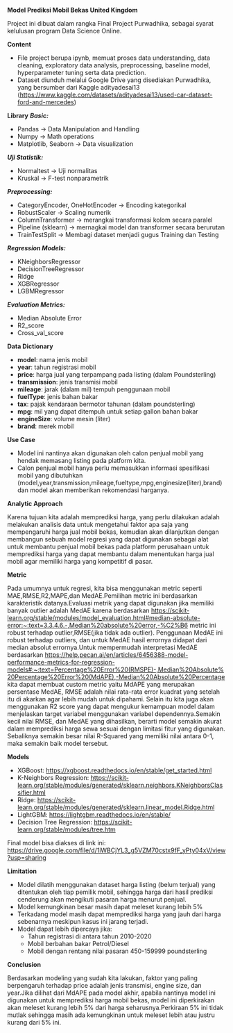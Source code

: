 **Model Prediksi Mobil Bekas United Kingdom**

Project ini dibuat dalam rangka Final Project  Purwadhika, sebagai syarat kelulusan program Data Science Online.

**Content**
* File project berupa ipynb, memuat proses data understanding, data cleaning, exploratory data analysis, preprocessing, baseline model, hyperparameter tuning serta data prediction.
* Dataset diunduh melalui Google Drive yang disediakan Purwadhika, yang bersumber dari Kaggle adityadesai13 (https://www.kaggle.com/datasets/adityadesai13/used-car-dataset-ford-and-mercedes)

**Library**
***Basic:***
* Pandas -> Data Manipulation and Handling
* Numpy -> Math operations
* Matplotlib, Seaborn -> Data visualization

***Uji Statistik:***
* Normaltest -> Uji normalitas
* Kruskal -> F-test nonparametrik

***Preprocessing:***
* CategoryEncoder, OneHotEncoder -> Encoding kategorikal
* RobustScaler -> Scaling numerik
* ColumnTransformer -> merangkai transformasi kolom secara paralel
* Pipeline (sklearn) -> mernagkai model dan transformer secara berurutan
* TrainTestSplit -> Membagi dataset menjadi gugus Training dan Testing

***Regression Models:***
* KNeighborsRegressor
* DecisionTreeRegressor
* Ridge
* XGBRegressor
* LGBMRegressor

***Evaluation Metrics:***
* Median Absolute Error
* R2_score
* Cross_val_score

**Data Dictionary**
* **model**: nama jenis mobil
* **year**: tahun registrasi mobil 
* **price**: harga jual yang terpampang pada listing (dalam Poundsterling)
* **transmission**: jenis transmisi mobil
* **mileage**: jarak (dalam mil) tempuh penggunaan mobil
* **fuelType**: jenis bahan bakar
* **tax**: pajak kendaraan bermotor tahunan (dalam poundsterling)
* **mpg**: mil yang dapat ditempuh untuk setiap gallon bahan bakar
* **engineSize**: volume mesin (liter)
* **brand**: merek mobil

**Use Case**

* Model ini nantinya akan digunakan oleh calon penjual mobil yang hendak memasang listing pada platform kita.
* Calon penjual mobil hanya perlu memasukkan informasi spesifikasi mobil yang dibutuhkan (model,year,transmission,mileage,fueltype,mpg,enginesize(liter),brand) dan model akan memberikan rekomendasi harganya.


**Analytic Approach**

Karena tujuan kita adalah memprediksi harga, yang perlu dilakukan adalah melakukan analisis data untuk mengetahui faktor apa saja yang mempengaruhi harga jual mobil bekas, kemudian akan dilanjutkan dengan membangun sebuah model regresi yang dapat digunakan sebagai alat untuk membantu penjual mobil bekas pada platform perusahaan untuk memprediksi harga yang dapat membantu dalam menentukan harga jual mobil agar memiliki harga yang kompetitif di pasar.


**Metric**

Pada umumnya untuk regresi, kita bisa menggunakan metric seperti MAE,RMSE,R2,MAPE,dan MedAE.Pemilihan metric ini berdasarkan karakteristik datanya.Evaluasi metrik yang dapat digunakan jika memiliki banyak outlier adalah MedAE karena berdasarkan https://scikit-learn.org/stable/modules/model_evaluation.html#median-absolute-error:~:text=3.3.4.6.-,Median%20absolute%20error,-%C2%B6 metric ini robust terhadap outlier,RMSE(jika tidak ada outlier). Penggunaan MedAE ini robust terhadap outliers, dan untuk MedAE hasil errornya didapat dari median absolut errornya.Untuk mempermudah interpretasi MedAE berdasarkan https://help.pecan.ai/en/articles/6456388-model-performance-metrics-for-regression-models#:~:text=Percentage%20Error%20(RMSPE)-,Median%20Absolute%20Percentage%20Error%20(MdAPE),-Median%20Absolute%20Percentage kita dapat membuat custom metric yaitu MdAPE yang merupakan persentase MedAE, RMSE adalah nilai rata-rata error kuadrat yang setelah itu di akarkan agar lebih mudah untuk dipahami. Selain itu kita juga akan menggunakan R2 score yang dapat mengukur kemampuan model dalam menjelaskan target variabel menggunakan variabel dependennya.Semakin kecil nilai RMSE, dan MedAE yang dihasilkan, berarti model semakin akurat dalam memprediksi harga sewa sesuai dengan limitasi fitur yang digunakan. Sebaliknya semakin besar nilai R-Squared yang memiliki nilai antara 0-1, maka semakin baik model tersebut.

**Models**
* XGBoost: https://xgboost.readthedocs.io/en/stable/get_started.html
* K-Neighbors Regression: https://scikit-learn.org/stable/modules/generated/sklearn.neighbors.KNeighborsClassifier.html
* Ridge: https://scikit-learn.org/stable/modules/generated/sklearn.linear_model.Ridge.html
* LightGBM: https://lightgbm.readthedocs.io/en/stable/
* Decision Tree Regression: https://scikit-learn.org/stable/modules/tree.htm

Final model bisa diakses di link ini: https://drive.google.com/file/d/1iWBCjYL3_g5VZM70cstx9fF_yPty04xV/view?usp=sharing


**Limitation**

- Model dilatih menggunakan dataset harga listing (belum terjual) yang ditentukan oleh tiap pemilik mobil, sehingga harga dari hasil prediksi cenderung akan mengikuti pasaran harga menurut penjual.
- Model kemungkinan besar masih dapat meleset kurang lebih 5%
- Terkadang model masih dapat memprediksi harga yang jauh dari harga sebenarnya meskipun kasus ini jarang terjadi.
- Model dapat lebih dipercaya jika:
    * Tahun registrasi di antara tahun 2010-2020
    * Mobil berbahan bakar Petrol/Diesel
    * Mobil dengan rentang nilai pasaran 450-159999 poundsterling
 
**Conclusion**

Berdasarkan modeling yang sudah kita lakukan, faktor yang paling berpengaruh terhadap price adalah jenis transmisi, engine size, dan year.Jika dilihat dari MdAPE pada model akhir, apabila nantinya model ini digunakan untuk memprediksi harga mobil bekas, model ini diperkirakan akan meleset kurang lebih 5% dari harga seharusnya.Perkiraan 5% ini tidak mutlak sehingga masih ada kemungkinan untuk meleset lebih atau justru kurang dari 5% ini.

 
